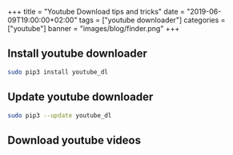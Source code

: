 +++
title = "Youtube Download tips and tricks"
date = "2019-06-09T19:00:00+02:00"
tags = ["youtube downloader"]
categories = ["youtube"]
banner = "images/blog/finder.png"
+++

## Install youtube downloader

```bash
sudo pip3 install youtube_dl
```

## Update youtube downloader

```bash
sudo pip3 --update youtube_dl
```

## Download youtube videos

```bash

```
